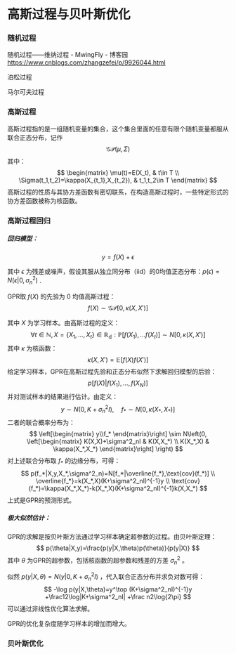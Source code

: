 # 高斯过程与贝叶斯优化

### 随机过程

随机过程——维纳过程 - MwingFly - 博客园
https://www.cnblogs.com/zhangzefei/p/9926044.html

泊松过程

马尔可夫过程

### 高斯过程

高斯过程指的是一组随机变量的集合，这个集合里面的任意有限个随机变量都服从联合正态分布，记作
$$
\mathcal{GP}(\mu,\Sigma)
$$
其中：
$$
\begin{matrix}
\mu(t)=E(X_t), & t\in T \\
\Sigma(t_1,t_2)=\kappa(X_{t_1},X_{t_2}), & t_1,t_2\in T
\end{matrix}
$$
高斯过程的性质与其协方差函数有密切联系，在构造高斯过程时，一些特定形式的协方差函数被称为核函数。



### 高斯过程回归

##### 回归模型：

$$
y=f(X)+\epsilon
$$

其中 $\epsilon$ 为残差或噪声，假设其服从独立同分布（iid）的0均值正态分布：$p(\epsilon)=N(\epsilon|0,\sigma^2_n)$ . 

GPR取 $f(X)$ 的先验为 0 均值高斯过程：
$$
f(X)\sim\mathcal{GP}[0,\kappa(X,X')]
$$

其中 $X$ 为学习样本。由高斯过程的定义：
$$
\forall t\in\mathbb{N}, X=\{X_1,...,X_t\}\in\mathbb{R_d}:
\mathbb{P}[f(X_1),...f(X_t)]\sim N[0,\kappa(X,X')]
$$
其中 $\kappa$ 为核函数：
$$
\kappa(X,X')=\mathbb{E}[f(X)f(X')]
$$
给定学习样本，GPR在高斯过程先验和正态分布似然下求解回归模型的后验：
$$
p[f(X)|f(X_1),...,f(X_N)]
$$
并对测试样本的结果进行估计。由定义：
$$
y\sim N(0,K+\sigma^2_nI),\quad f_*\sim N[0,\kappa(X_*,X_*)]
$$
二者的联合概率分布为：
$$
\left[\begin{matrix} y\\f_* \end{matrix}\right]
\sim
N\left(0,
\left[\begin{matrix}
K(X,X)+\sigma^2_nI & K(X,X_*) \\
K(X_*,X) & \kappa(X_*,X_*)
\end{matrix}\right]
\right)
$$
对上述联合分布取 $f_*$ 的边缘分布，可得：
$$
p(f_*|X,y,X_*,\sigma^2_n)=N[f_*|\overline{f_*},\text{cov}(f_*)] \\
\overline{f_*}=k(X_*,X)(K+\sigma^2_nI)^{-1}y  \\
\text{cov}(f_*)=\kappa(X_*,X_*)-k(X_*,X)(K+\sigma^2_nI)^{-1}k(X,X_*)
$$
上式是GPR的预测形式。



##### 极大似然估计：

GPR的求解是按贝叶斯方法通过学习样本确定超参数的过程。由贝叶斯定理：
$$
p(\theta|X,y)=\frac{p(y|X,\theta)p(\theta)}{p(y|X)}
$$
其中 $\theta$ 为GPR的超参数，包括核函数的超参数和残差的方差 $\sigma^2_n$ 。

似然 $p(y|X,\theta)=N(y|0,K+\sigma^2_nI)$ ，代入联合正态分布并求负对数可得：
$$
-\log p(y|X,\theta)=y^\top (K+\sigma^2_nI)^{-1}y
+\frac12\log|K+\sigma^2_nI|
+\frac n2\log{2\pi}
$$
可以通过非线性优化算法求解。

GPR的优化复杂度随学习样本的增加而增大。



### 贝叶斯优化

